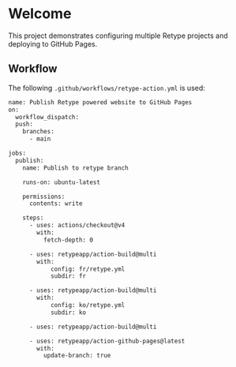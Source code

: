 # Welcome

This project demonstrates configuring multiple Retype projects and deploying to GitHub Pages.

## Workflow

The following `.github/workflows/retype-action.yml` is used:

```sh
name: Publish Retype powered website to GitHub Pages
on:
  workflow_dispatch:
  push:
    branches:
      - main

jobs:
  publish:
    name: Publish to retype branch

    runs-on: ubuntu-latest

    permissions:
      contents: write

    steps:
      - uses: actions/checkout@v4
        with:
          fetch-depth: 0

      - uses: retypeapp/action-build@multi
        with:
            config: fr/retype.yml
            subdir: fr

      - uses: retypeapp/action-build@multi
        with:
            config: ko/retype.yml
            subdir: ko

      - uses: retypeapp/action-build@multi

      - uses: retypeapp/action-github-pages@latest
        with:
          update-branch: true

```